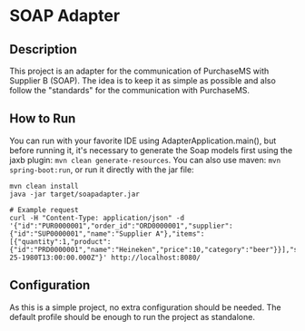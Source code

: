 # SOAP Adapter

## Description

This project is an adapter for the communication of PurchaseMS with Supplier B (SOAP). The idea is to keep it as simple as possible and also follow the "standards" for the communication with PurchaseMS.

## How to Run

You can run with your favorite IDE using AdapterApplication.main(), but before running it, it's necessary to generate the Soap models first using the jaxb plugin: `mvn clean generate-resources`. You can also use maven: `mvn spring-boot:run`, or run it directly with the jar file:


```
mvn clean install
java -jar target/soapadapter.jar

# Example request
curl -H "Content-Type: application/json" -d '{"id":"PUR0000001","order_id":"ORD0000001","supplier":{"id":"SUP0000001","name":"Supplier A"},"items":[{"quantity":1,"product":{"id":"PRD0000001","name":"Heineken","price":10,"category":"beer"}}],"status":"processing","datetime":"12-25-1980T13:00:00.000Z"}' http://localhost:8080/
```

## Configuration

As this is a simple project, no extra configuration should be needed. The default profile should be enough to run the project as standalone.
